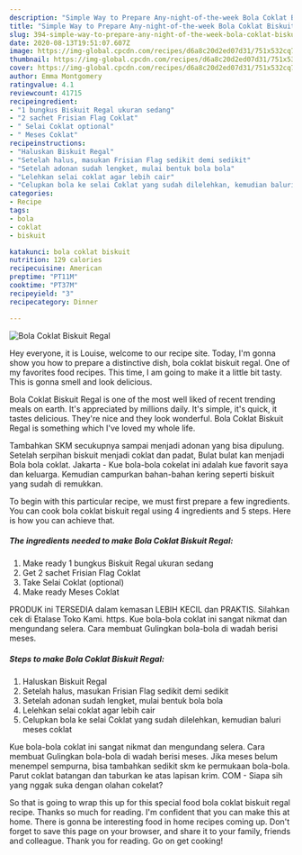 ```yaml
---
description: "Simple Way to Prepare Any-night-of-the-week Bola Coklat Biskuit Regal"
title: "Simple Way to Prepare Any-night-of-the-week Bola Coklat Biskuit Regal"
slug: 394-simple-way-to-prepare-any-night-of-the-week-bola-coklat-biskuit-regal
date: 2020-08-13T19:51:07.607Z
image: https://img-global.cpcdn.com/recipes/d6a8c20d2ed07d31/751x532cq70/bola-coklat-biskuit-regal-foto-resep-utama.jpg
thumbnail: https://img-global.cpcdn.com/recipes/d6a8c20d2ed07d31/751x532cq70/bola-coklat-biskuit-regal-foto-resep-utama.jpg
cover: https://img-global.cpcdn.com/recipes/d6a8c20d2ed07d31/751x532cq70/bola-coklat-biskuit-regal-foto-resep-utama.jpg
author: Emma Montgomery
ratingvalue: 4.1
reviewcount: 41715
recipeingredient:
- "1 bungkus Biskuit Regal ukuran sedang"
- "2 sachet Frisian Flag Coklat"
- " Selai Coklat optional"
- " Meses Coklat"
recipeinstructions:
- "Haluskan Biskuit Regal"
- "Setelah halus, masukan Frisian Flag sedikit demi sedikit"
- "Setelah adonan sudah lengket, mulai bentuk bola bola"
- "Lelehkan selai coklat agar lebih cair"
- "Celupkan bola ke selai Coklat yang sudah dilelehkan, kemudian baluri meses coklat"
categories:
- Recipe
tags:
- bola
- coklat
- biskuit

katakunci: bola coklat biskuit 
nutrition: 129 calories
recipecuisine: American
preptime: "PT11M"
cooktime: "PT37M"
recipeyield: "3"
recipecategory: Dinner

---
```



![Bola Coklat Biskuit Regal](https://img-global.cpcdn.com/recipes/d6a8c20d2ed07d31/751x532cq70/bola-coklat-biskuit-regal-foto-resep-utama.jpg)

Hey everyone, it is Louise, welcome to our recipe site. Today, I'm gonna show you how to prepare a distinctive dish, bola coklat biskuit regal. One of my favorites food recipes. This time, I am going to make it a little bit tasty. This is gonna smell and look delicious.

Bola Coklat Biskuit Regal is one of the most well liked of recent trending meals on earth. It's appreciated by millions daily. It's simple, it's quick, it tastes delicious. They're nice and they look wonderful. Bola Coklat Biskuit Regal is something which I've loved my whole life.

Tambahkan SKM secukupnya sampai menjadi adonan yang bisa dipulung. Setelah serpihan biskuit menjadi coklat dan padat, Bulat bulat kan menjadi Bola bola coklat. Jakarta - Kue bola-bola cokelat ini adalah kue favorit saya dan keluarga. Kemudian campurkan bahan-bahan kering seperti biskuit yang sudah di remukkan.


To begin with this particular recipe, we must first prepare a few ingredients. You can cook bola coklat biskuit regal using 4 ingredients and 5 steps. Here is how you can achieve that.

<!--inarticleads1-->

##### The ingredients needed to make Bola Coklat Biskuit Regal:

1. Make ready 1 bungkus Biskuit Regal ukuran sedang
1. Get 2 sachet Frisian Flag Coklat
1. Take  Selai Coklat (optional)
1. Make ready  Meses Coklat


PRODUK ini TERSEDIA dalam kemasan LEBIH KECIL dan PRAKTIS. Silahkan cek di Etalase Toko Kami. https. Kue bola-bola coklat ini sangat nikmat dan mengundang selera. Cara membuat Gulingkan bola-bola di wadah berisi meses. 

<!--inarticleads2-->

##### Steps to make Bola Coklat Biskuit Regal:

1. Haluskan Biskuit Regal
1. Setelah halus, masukan Frisian Flag sedikit demi sedikit
1. Setelah adonan sudah lengket, mulai bentuk bola bola
1. Lelehkan selai coklat agar lebih cair
1. Celupkan bola ke selai Coklat yang sudah dilelehkan, kemudian baluri meses coklat


Kue bola-bola coklat ini sangat nikmat dan mengundang selera. Cara membuat Gulingkan bola-bola di wadah berisi meses. Jika meses belum menempel sempurna, bisa tambahkan sedikit skm ke permukaan bola-bola. Parut coklat batangan dan taburkan ke atas lapisan krim. COM - Siapa sih yang nggak suka dengan olahan cokelat? 

So that is going to wrap this up for this special food bola coklat biskuit regal recipe. Thanks so much for reading. I'm confident that you can make this at home. There is gonna be interesting food in home recipes coming up. Don't forget to save this page on your browser, and share it to your family, friends and colleague. Thank you for reading. Go on get cooking!
